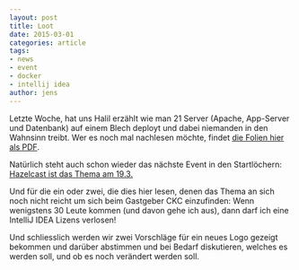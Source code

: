 ```yaml
---
layout: post
title: Loot
date: 2015-03-01
categories: article
tags:
- news
- event
- docker
- intellij idea
author: jens
---
```


Letzte Woche, hat uns Halil erzählt wie man 21 Server (Apache, App-Server und Datenbank) auf einem Blech deployt
und dabei niemanden in den Wahnsinn treibt. Wer es noch mal nachlesen möchte, findet
 [die Folien hier als PDF](/assets/articles/continuous-delivery-mit-docker.pdf).

Natürlich steht auch schon wieder das nächste Event in den Startlöchern:
[Hazelcast ist das Thema am 19.3.](/event/2015/03/19/hazelcast.html)

Und für die ein oder zwei, die dies hier lesen, denen das Thema an sich noch nicht reicht um sich beim Gastgeber
CKC einzufinden: Wenn wenigstens 30 Leute kommen (und davon gehe ich aus), dann darf ich eine IntelliJ IDEA
Lizens verlosen!

Und schliesslich werden wir zwei Vorschläge für ein neues Logo gezeigt bekommen und darüber abstimmen und bei
Bedarf diskutieren, welches es werden soll, und ob es noch verändert werden soll.


